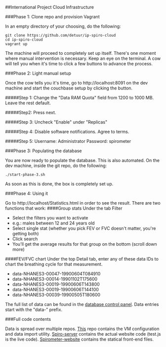 ##International Project Cloud Infrastructure

###Phase 1: Clone repo and provision Vagrant

In an empty directory of your choosing, do the following:
```
git clone https://github.com/detuur/ip-spiro-cloud
cd ip-spiro-cloud
vagrant up
```
The machine will proceed to completely set up itself. There's one moment where manual intervention is necessary. Keep an eye on the terminal. A cow will tell you when it's time to click a few buttons to advance the process.

###Phase 2: Light manual setup

Once the cow tells you it's time, go to http://localhost:8091 on the dev machine and start the couchbase setup by clicking the button.

#####Step 1:
Change the "Data RAM Quota" field from 1200 to 1000 MB.
Leave the rest default.

#####Step2:
Press next.

#####Step 3:
Uncheck "Enable" under "Replicas"

#####Step 4:
Disable software notifications.
Agree to terms.

#####Step 5:
Username: Administrator
Password: spirometer

###Phase 3: Populating the database

You are now ready to populate the database. This is also automated. On the dev machine, inside the git repo, do the following:
```
./start-phase-3.sh
```
As soon as this is done, the box is completely set up.

###Phase 4: Using it

Go to http://localhost/Statistics.html in order to see the result.
There are two functions that work:
####Group stats
Under the tab Filter

* Select the filters you want to activate
 * e.g.: males between 12 and 24 years old
* Select single stat (whether you pick FEV or FVC doesn't matter, you're getting both)
* Click search
* You'll get the average results for that group on the bottom (scroll down more)

####FEV/FVC chart
Under the top Detail tab, enter any of these data IDs to chart the breathing cycle for that measurement.

* data-NHANES3-00047-19900604T084910
* data-NHANES3-00014-19901102T175600
* data-NHANES3-00019-19900606T143800
* data-NHANES3-00019-19900606T144100
* data-NHANES3-00039-19900505T180600

The full list of data can be found in the [database control panel][1]. Data entries start with the "data-" prefix.

###Full code contents

Data is spread over multiple repos.
[This][2] repo contains the VM configuration and data import utility.
[Spiro-server][3] contains the actual website code (test.js is the live code).
[Spirometer-website][4] contains the statical front-end files.


[1]: http://localhost:8091/ui/index.html#/documents?documentsBucket=default&pageLimit=100&pageNumber=0
[2]: https://github.com/detuur/ip-spiro-cloud
[3]: https://github.com/detuur/spiro-server
[4]: https://github.com/remberluyckx/Spirometer-website

